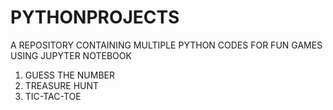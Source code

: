 # PYTHONPROJECTS
A REPOSITORY CONTAINING MULTIPLE PYTHON CODES FOR FUN GAMES USING JUPYTER NOTEBOOK
1. GUESS THE NUMBER 
2. TREASURE HUNT
3. TIC-TAC-TOE
